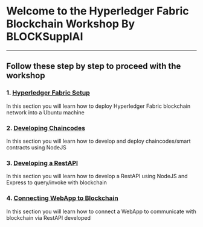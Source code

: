 # Welcome to the Hyperledger Fabric Blockchain Workshop By BLOCKSupplAI

***
## Follow these step by step to proceed with the workshop 

### 1. [ Hyperledger Fabric Setup ](https://github.com/sahanratnayake/in5BlockchainWorkshopByBLOCKSupplAI/wiki/Section-1---Hyperledger-Fabric-Setup)
In this section you will learn how to deploy Hyperledger Fabric blockchain network into a Ubuntu machine

### 2. [ Developing Chaincodes ](https://github.com/sahanratnayake/HyperledgerFabricWorkshop/wiki/Section-2.1---Developing-Chaincodes)
In this section you will learn how to develop and deploy chaincodes/smart contracts using NodeJS

### 3. [ Developing a RestAPI ](https://github.com/sahanratnayake/HyperledgerFabricWorkshop/wiki/Section-3.1---Developing-a-RestAPI---Creating-Connection-profile)
In this section you will learn how to develop a RestAPI using NodeJS and Express to query/invoke with blockchain

### 4. [ Connecting WebApp to Blockchain ](https://github.com/sahanratnayake/HyperledgerFabricWorkshop/wiki/Section-4---Connecting-WebApp-to-Blockchain)
In this section you will learn how to connect a WebApp to communicate with blockchain via RestAPI developed

